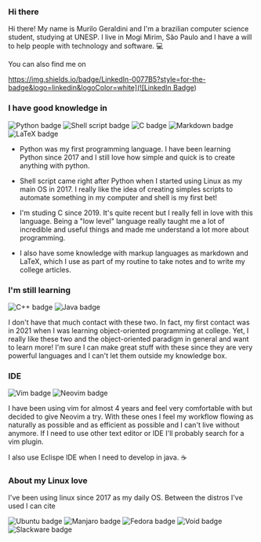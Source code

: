 ### Hi there

<!--
**murilx/murilx** is a ✨ _special_ ✨ repository because its `README.md` (this file) appears on your GitHub profile.

Here are some ideas to get you started:

- 🔭 I’m currently working on ...
- 🌱 I’m currently learning ...
- 👯 I’m looking to collaborate on ...
- 🤔 I’m looking for help with ...
- 💬 Ask me about ...
- 📫 How to reach me: ...
- 😄 Pronouns: ...
- ⚡ Fun fact: ...
-->

Hi there! My name is Murilo Geraldini and I'm a brazilian computer science student, studying at UNESP. I live in Mogi Mirim, São Paulo
and I have a will to help people with technology and software. 💻

You can also find me on

[https://img.shields.io/badge/LinkedIn-0077B5?style=for-the-badge&logo=linkedin&logoColor=white](![LinkedIn Badge](https://img.shields.io/badge/LinkedIn-0077B5?style=for-the-badge&logo=linkedin&logoColor=white))

### I have good knowledge in

![Python badge](https://img.shields.io/badge/Python-3776AB?style=for-the-badge&logo=python&logoColor=white)
![Shell script badge](https://img.shields.io/badge/Shell_Script-121011?style=for-the-badge&logo=gnu-bash&logoColor=white)
![C badge](https://img.shields.io/badge/C-00599C?style=for-the-badge&logo=c&logoColor=white)
![Markdown badge](https://img.shields.io/badge/Markdown-000000?style=for-the-badge&logo=markdown&logoColor=white)
![LaTeX badge](https://img.shields.io/badge/Overleaf-47A141?style=for-the-badge&logo=Overleaf&logoColor=white)

* Python was my first programming language. I have been learning Python since 2017 and I still love how simple and quick is to create
anything with python.

* Shell script came right after Python when I started using Linux as my main OS in 2017. I really like the idea of creating simples scripts to
automate something in my computer and shell is my first bet! 

* I'm studing C since 2019. It's quite recent but I really fell in love with this language. Being a "low level" language really
taught me a lot of incredible and useful things and made me understand a lot more about programming.

* I also have some knowledge with markup languages as markdown and LaTeX, which I use as part of my routine to take notes and to write
my college articles.

### I'm still learning
![C++ badge](https://img.shields.io/badge/C%2B%2B-00599C?style=for-the-badge&logo=c%2B%2B&logoColor=white)
![Java badge](https://img.shields.io/badge/Java-ED8B00?style=for-the-badge&logo=java&logoColor=white)

I don't have that much contact with these two. In fact, my first contact was in 2021 when I was learning object-oriented programming
at college. Yet, I really like these two and the object-oriented paradigm in general and want to learn more! I'm sure I can make great
stuff with these since they are very powerful languages and I can't let them outside my knowledge box. 

### IDE
![Vim badge](https://img.shields.io/badge/VIM-%2311AB00.svg?&style=for-the-badge&logo=vim&logoColor=white)
![Neovim badge](https://img.shields.io/badge/NeoVim-%2357A143.svg?&style=for-the-badge&logo=neovim&logoColor=white)

I have been using vim for almost 4 years and feel very comfortable with but decided to give Neovim a try. With these ones I feel my 
workflow flowing as naturally as possible and as efficient as possible and I can't live without anymore. If I need to use other text editor
or IDE I'll probably search for a vim plugin.

I also use Eclispe IDE when I need to develop in java. ☕ 

### About my Linux love
I've been using linux since 2017 as my daily OS. Between the distros I've used I can cite

![Ubuntu badge](https://img.shields.io/badge/Ubuntu-E95420?style=for-the-badge&logo=ubuntu&logoColor=white)
![Manjaro badge](https://img.shields.io/badge/manjaro-35BF5C?style=for-the-badge&logo=manjaro&logoColor=white)
![Fedora badge](https://img.shields.io/badge/Fedora-294172?style=for-the-badge&logo=fedora&logoColor=white)
![Void badge](https://img.shields.io/badge/Void_Linux-263238?style=for-the-badge&logo=linux&logoColor=white)
![Slackware badge](https://img.shields.io/badge/Slackware-AB5CC5?style=for-the-badge&logo=linux&logoColor=white) 
